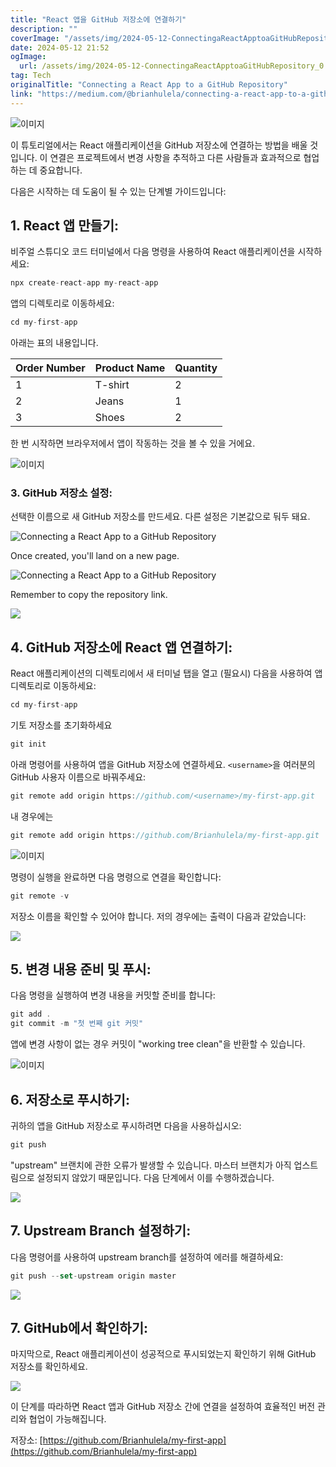 ```yaml
---
title: "React 앱을 GitHub 저장소에 연결하기"
description: ""
coverImage: "/assets/img/2024-05-12-ConnectingaReactApptoaGitHubRepository_0.png"
date: 2024-05-12 21:52
ogImage: 
  url: /assets/img/2024-05-12-ConnectingaReactApptoaGitHubRepository_0.png
tag: Tech
originalTitle: "Connecting a React App to a GitHub Repository"
link: "https://medium.com/@brianhulela/connecting-a-react-app-to-a-github-repository-c2b563f1885d"
---
```



![이미지](/assets/img/2024-05-12-ConnectingaReactApptoaGitHubRepository_0.png)

이
튜토리얼에서는 React 애플리케이션을 GitHub 저장소에 연결하는 방법을 배울 것입니다. 이 연결은 프로젝트에서 변경 사항을 추적하고 다른 사람들과 효과적으로 협업하는 데 중요합니다.

다음은 시작하는 데 도움이 될 수 있는 단계별 가이드입니다:

## 1. React 앱 만들기:



비주얼 스튜디오 코드 터미널에서 다음 명령을 사용하여 React 애플리케이션을 시작하세요:

```js
npx create-react-app my-react-app
```

앱의 디렉토리로 이동하세요:

```js
cd my-first-app
```



아래는 표의 내용입니다.

| Order Number | Product Name | Quantity |
|--------------|--------------|----------|
| 1            | T-shirt      | 2        |
| 2            | Jeans        | 1        |
| 3            | Shoes        | 2        |



한 번 시작하면 브라우저에서 앱이 작동하는 것을 볼 수 있을 거에요.

![이미지](/assets/img/2024-05-12-ConnectingaReactApptoaGitHubRepository_2.png)

### 3. GitHub 저장소 설정:

선택한 이름으로 새 GitHub 저장소를 만드세요. 다른 설정은 기본값으로 둬두 돼요.




![Connecting a React App to a GitHub Repository](/assets/img/2024-05-12-ConnectingaReactApptoaGitHubRepository_3.png)

Once created, you'll land on a new page.

![Connecting a React App to a GitHub Repository](/assets/img/2024-05-12-ConnectingaReactApptoaGitHubRepository_4.png)

Remember to copy the repository link.




<img src="/assets/img/2024-05-12-ConnectingaReactApptoaGitHubRepository_5.png" />

## 4. GitHub 저장소에 React 앱 연결하기:

React 애플리케이션의 디렉토리에서 새 터미널 탭을 열고 (필요시) 다음을 사용하여 앱 디렉토리로 이동하세요:

```js
cd my-first-app
```



기토 저장소를 초기화하세요

```js
git init
```

아래 명령어를 사용하여 앱을 GitHub 저장소에 연결하세요. `<username>`을 여러분의 GitHub 사용자 이름으로 바꿔주세요:

```js
git remote add origin https://github.com/<username>/my-first-app.git
```



내 경우에는

```js
git remote add origin https://github.com/Brianhulela/my-first-app.git
```

![이미지](/assets/img/2024-05-12-ConnectingaReactApptoaGitHubRepository_6.png)

명령이 실행을 완료하면 다음 명령으로 연결을 확인합니다:



```js
git remote -v
```

저장소 이름을 확인할 수 있어야 합니다. 저의 경우에는 출력이 다음과 같았습니다:

<img src="/assets/img/2024-05-12-ConnectingaReactApptoaGitHubRepository_7.png" />

## 5. 변경 내용 준비 및 푸시:



다음 명령을 실행하여 변경 내용을 커밋할 준비를 합니다:

```js
git add .
git commit -m "첫 번째 git 커밋"
```

앱에 변경 사항이 없는 경우 커밋이 "working tree clean"을 반환할 수 있습니다.

![이미지](/assets/img/2024-05-12-ConnectingaReactApptoaGitHubRepository_8.png)



## 6. 저장소로 푸시하기:

귀하의 앱을 GitHub 저장소로 푸시하려면 다음을 사용하십시오:

```js
git push
```

"upstream" 브랜치에 관한 오류가 발생할 수 있습니다. 마스터 브랜치가 아직 업스트림으로 설정되지 않았기 때문입니다. 다음 단계에서 이를 수행하겠습니다.



<img src="/assets/img/2024-05-12-ConnectingaReactApptoaGitHubRepository_9.png" />

## 7. Upstream Branch 설정하기:

다음 명령어를 사용하여 upstream branch를 설정하여 에러를 해결하세요:

```js
git push --set-upstream origin master
```



<img src="/assets/img/2024-05-12-ConnectingaReactApptoaGitHubRepository_10.png" />

## 7. GitHub에서 확인하기:

마지막으로, React 애플리케이션이 성공적으로 푸시되었는지 확인하기 위해 GitHub 저장소를 확인하세요.

<img src="/assets/img/2024-05-12-ConnectingaReactApptoaGitHubRepository_11.png" />



이 단계를 따라하면 React 앱과 GitHub 저장소 간에 연결을 설정하여 효율적인 버전 관리와 협업이 가능해집니다.

저장소: [https://github.com/Brianhulela/my-first-app](https://github.com/Brianhulela/my-first-app)